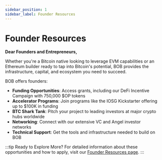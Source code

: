 ```yaml
---
sidebar_position: 1
sidebar_label: Founder Resources
---
```


# Founder Resources

**Dear Founders and Entrepreneurs,**

Whether you're a Bitcoin native looking to leverage EVM capabilities or an Ethereum builder ready to tap into Bitcoin's potential, BOB provides the infrastructure, capital, and ecosystem you need to succeed.

BOB offers founders:

- **Funding Opportunities**: Access grants, including our DeFi Incentive Campaign with 750,000 $OP tokens
- **Accelerator Programs**: Join programs like the IOSG Kickstarter offering up to $100K in funding
- **BTC Shark Tank**: Pitch your project to leading investors at major crypto hubs worldwide
- **Networking**: Connect with our extensive VC and Angel investor networks
- **Technical Support**: Get the tools and infrastructure needed to build on BOB

:::tip Ready to Explore More?
For detailed information about these opportunities and how to apply, visit our [Founder Resources page](https://build-on-bitcoin.notion.site/founder-resources).
:::
